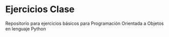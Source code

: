 # Ejercicios Clase 

Repositorio para ejercicios básicos para Programación Orientada a Objetos en lenguaje Python 
